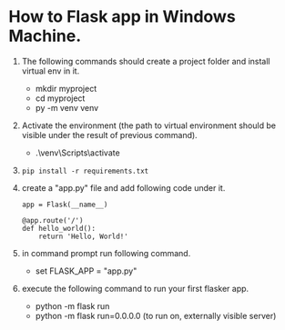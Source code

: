﻿# How to Flask app in Windows Machine.
1. The following commands should create a project folder and install virtual env in it.

    - mkdir myproject
    - cd myproject
    - py -m venv venv
2. Activate the environment (the path to virtual environment should be visible under the result of previous command).
    - .\venv\Scripts\activate
3. `pip install -r requirements.txt`
4. create a "app.py" file and add following code under it.
    ``` from flask import Flask
    app = Flask(__name__)

    @app.route('/')
    def hello_world():
        return 'Hello, World!' 
4. in command prompt run following command.
    - set FLASK_APP = "app.py"
5. execute the following command to run your first flasker app.
    - python -m flask run 
    - python -m flask run=0.0.0.0 (to run on, externally visible server)

